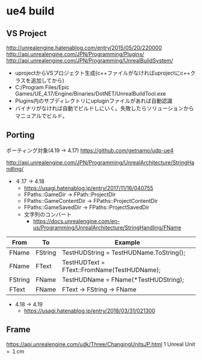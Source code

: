 # ue4 build

## VS Project
http://unrealengine.hatenablog.com/entry/2015/05/20/220000
http://api.unrealengine.com/JPN/Programming/Plugins/
http://api.unrealengine.com/JPN/Programming/UnrealBuildSystem/

- uprojectからVSプロジェクト生成(c++ファイルがなければuprojectにc++クラスを追加してから)
- C:/Program Files/Epic Games/UE_4.17/Engine/Binaries/DotNET/UnrealBuildTool.exe
- Plugins内のサブディレクトリにupluginファイルがあれば自動認識
- バイナリがなければ自動でビルドしにいく。失敗したらソリューションからマニュアルでビルド。

## Porting
ポーティング対象(4.19 -> 4.17)
https://github.com/getnamo/udp-ue4

http://api.unrealengine.com/JPN/Programming/UnrealArchitecture/StringHandling/

- ４.17 -> 4.18
  - https://usagi.hatenablog.jp/entry/2017/11/16/040755
  - FPaths::GameDir -> FPath::ProjectDir
  - FPaths::GameContentDir -> FPaths::ProjectContentDir
  - FPaths::GameSavedDir -> FPaths::ProjectSavedDir
  - 文字列のコンバート
    - https://docs.unrealengine.com/en-us/Programming/UnrealArchitecture/StringHandling/FName

|From|To|Example|
|---|---|---|
|FName|FString|TestHUDString = TestHUDName.ToString();|
|FName|FText|TestHUDText = FText::FromName(TestHUDName);|
|FString|FName|TestHUDName = FName(*TestHUDString);|
|FText|FName|FText -> FString -> FName|

- 4.18 -> 4.19
  - https://usagi.hatenablog.jp/entry/2018/03/31/021300

## Frame
https://api.unrealengine.com/udk/Three/ChangingUnitsJP.html
1 Unreal Unit = １cm

